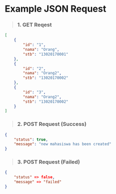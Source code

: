 # Example JSON Request

> ### 1. GET Reqest
```json
[
	{
		"id": "1",
		"nama": "Orang",
		"stb": "13020170001"
	},
	{
		"id": "2",
		"nama": "Orang2",
		"stb": "13020170002"
	},
	{
		"id": "3",
		"nama": "Orang2",
		"stb": "13020170002"
	}
]
```
> ### 2. POST Request (Success)

```json
{
	"status": true,
	"message": "new mahasiswa has been created"
}
```

> ### 3. POST Request (Failed)
```json
{
	"status" => false,
	"message" => "failed"
}
```
